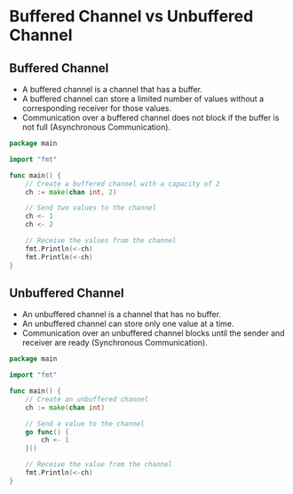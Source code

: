 # Buffered Channel vs Unbuffered Channel

## Buffered Channel

- A buffered channel is a channel that has a buffer.
- A buffered channel can store a limited number of values without a corresponding receiver for those values.
- Communication over a buffered channel does not block if the buffer is not full (Asynchronous Communication).

```go
package main

import "fmt"

func main() {
    // Create a buffered channel with a capacity of 2
    ch := make(chan int, 2)

    // Send two values to the channel
    ch <- 1
    ch <- 2

    // Receive the values from the channel
    fmt.Println(<-ch)
    fmt.Println(<-ch)
}
```

## Unbuffered Channel

- An unbuffered channel is a channel that has no buffer.
- An unbuffered channel can store only one value at a time.
- Communication over an unbuffered channel blocks until the sender and receiver are ready (Synchronous Communication).

```go
package main

import "fmt"

func main() {
    // Create an unbuffered channel
    ch := make(chan int)

    // Send a value to the channel
    go func() {
        ch <- 1
    }()

    // Receive the value from the channel
    fmt.Println(<-ch)
}
```